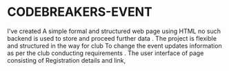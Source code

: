 # CODEBREAKERS-EVENT
I've created A simple formal and structured web page using HTML no such  backend   is used to store and proceed further data . The project is flexible and structured in the way for club To change the event updates   information as per the club conducting requirements  . The  user interface of page consisting of Registration details and link,

